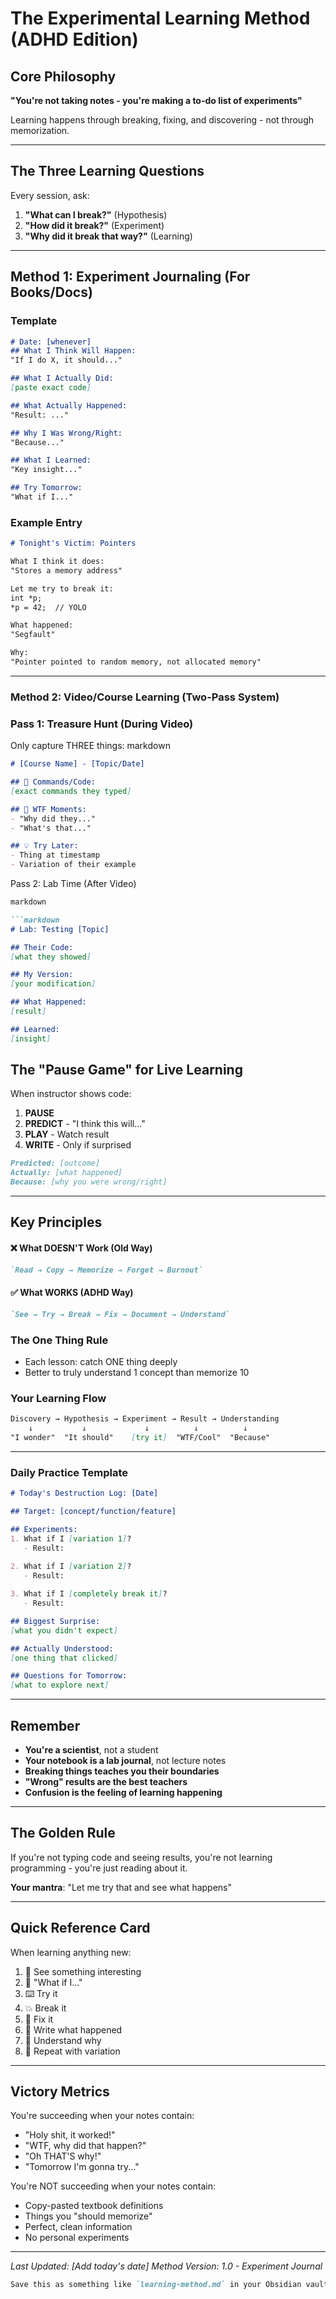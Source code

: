# The Experimental Learning Method (ADHD Edition)

## Core Philosophy
**"You're not taking notes - you're making a to-do list of experiments"**

Learning happens through breaking, fixing, and discovering - not through memorization.

---

## The Three Learning Questions
Every session, ask:
1. **"What can I break?"** (Hypothesis)
2. **"How did it break?"** (Experiment)  
3. **"Why did it break that way?"** (Learning)

---
## Method 1: Experiment Journaling (For Books/Docs)

### Template
```markdown
# Date: [whenever]
## What I Think Will Happen:
"If I do X, it should..."

## What I Actually Did:
[paste exact code]

## What Actually Happened:
"Result: ..."

## Why I Was Wrong/Right:
"Because..."

## What I Learned:
"Key insight..."

## Try Tomorrow:
"What if I..."
```
### Example Entry

```markdown
# Tonight's Victim: Pointers

What I think it does:
"Stores a memory address"

Let me try to break it:
int *p;
*p = 42;  // YOLO

What happened:
"Segfault"

Why:
"Pointer pointed to random memory, not allocated memory"
```

---
### Method 2: Video/Course Learning (Two-Pass System)
### Pass 1: Treasure Hunt (During Video)

Only capture THREE things:
markdown
```markdown
# [Course Name] - [Topic/Date]

## 🎯 Commands/Code:
[exact commands they typed]

## 🤔 WTF Moments:
- "Why did they..."
- "What's that..."

## 💡 Try Later:
- Thing at timestamp
- Variation of their example
```

Pass 2: Lab Time (After Video)
```markdown
markdown

```markdown
# Lab: Testing [Topic]

## Their Code:
[what they showed]

## My Version:
[your modification]

## What Happened:
[result]

## Learned:
[insight]
```

## The "Pause Game" for Live Learning

When instructor shows code:
1. **PAUSE**
2. **PREDICT** - "I think this will..."
3. **PLAY** - Watch result
4. **WRITE** - Only if surprised
```markdown
Predicted: [outcome]
Actually: [what happened]
Because: [why you were wrong/right]
```

---

## Key Principles

#### ❌ What DOESN'T Work (Old Way)
```markdown
`Read → Copy → Memorize → Forget → Burnout`
```
#### ✅ What WORKS (ADHD Way)
```markdown
`See → Try → Break → Fix → Document → Understand`
```

### The One Thing Rule
- Each lesson: catch ONE thing deeply
- Better to truly understand 1 concept than memorize 10
### Your Learning Flow
```markdown
Discovery → Hypothesis → Experiment → Result → Understanding
    ↓           ↓             ↓          ↓          ↓
"I wonder"  "It should"    [try it]  "WTF/Cool"  "Because"
```

---
### Daily Practice Template
```markdown
# Today's Destruction Log: [Date]

## Target: [concept/function/feature]

## Experiments:
1. What if I [variation 1]?
   - Result: 
   
2. What if I [variation 2]?
   - Result:

3. What if I [completely break it]?
   - Result:

## Biggest Surprise:
[what you didn't expect]

## Actually Understood:
[one thing that clicked]

## Questions for Tomorrow:
[what to explore next]
```
---
## Remember

- **You're a scientist**, not a student
- **Your notebook is a lab journal**, not lecture notes
- **Breaking things teaches you their boundaries**
- **"Wrong" results are the best teachers**
- **Confusion is the feeling of learning happening**
---
## The Golden Rule

If you're not typing code and seeing results, you're not learning programming - you're just reading about it.

**Your mantra**: "Let me try that and see what happens"

---
## Quick Reference Card

When learning anything new:

1. 📖 See something interesting
2. 🤔 "What if I..."
3. ⌨️ Try it
4. 💥 Break it
5. 🔧 Fix it
6. 📝 Write what happened
7. 🎯 Understand why
8. 🔁 Repeat with variation

---
## Victory Metrics

You're succeeding when your notes contain:

- "Holy shit, it worked!"
- "WTF, why did that happen?"
- "Oh THAT'S why!"
- "Tomorrow I'm gonna try..."

You're NOT succeeding when your notes contain:

- Copy-pasted textbook definitions
- Things you "should memorize"
- Perfect, clean information
- No personal experiments

---

_Last Updated: [Add today's date]_ _Method Version: 1.0 - Experiment Journal_
```markdown
Save this as something like `learning-method.md` in your Obsidian vault and put it somewhere you'll see it often. Modify it as you discover what works for YOU. This is YOUR method now - make it yours!
```

